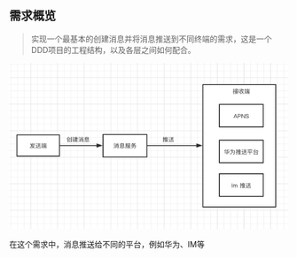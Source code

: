 ## 需求概览

> 实现一个最基本的创建消息并将消息推送到不同终端的需求，这是一个DDD项目的工程结构，以及各层之间如何配合。

![发送消息流程](send-message-flow.png)


在这个需求中，消息推送给不同的平台，例如华为、IM等